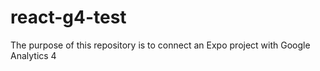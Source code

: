 # react-g4-test
The purpose of this repository is to connect an Expo project with Google Analytics 4
